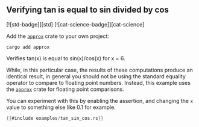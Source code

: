 ## Verifying tan is equal to sin divided by cos

[![std-badge]][std] [![cat-science-badge]][cat-science]

Add the [`approx`] crate to your own project:

```shell
cargo add approx
```

Verifies tan(x) is equal to sin(x)/cos(x) for x = 6.

While, in this particular case, the results of these computations
produce an identical result, in general you should not be using
the standard equality operator to compare to floating point numbers.
Instead, this example uses the [`approx`] crate for floating point
comparisons.

You can experiment with this by enabling the assertion, and changing
the `x` value to something else like 0.1 for example.

```rust
{{#include examples/tan_sin_cos.rs}}
```

[`approx`]: https://docs.rs/approx/*/approx/index.html
